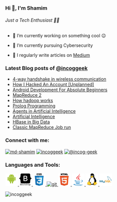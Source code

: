 <h3>Hi 👋, I'm Shamim</h3>
<h6>Just a Tech Enthusiast 👨‍💻</h6>

- 🔭 I’m currently working on something cool 😉

- 🌱 I’m currently pursuing Cybersecurity

- 📝 I regularly write articles on [Medium](https://incog-geek.medium.com/)

### Latest Blog posts of [@incoggeek](https://github.com/incoggeek)
<!-- BLOG-POST-LIST:START -->
- [4-way handshake in wireless communication](https://infosecwriteups.com/4-way-handshake-in-wireless-communication-9e3d869f18be?source=rss-ae85c9e708cc------2)
- [How I Hacked An Account [Unplanned]](https://infosecwriteups.com/how-i-hacked-an-account-unplanned-86e1e2a8b2ac?source=rss-ae85c9e708cc------2)
- [Android Development For Absolute Beginners](https://medium.com/javarevisited/android-development-for-absolute-beginners-44098675d7ee?source=rss-ae85c9e708cc------2)
- [MapReduce 2](https://incog-geek.medium.com/mapreduce-2-1352a62df8e9?source=rss-ae85c9e708cc------2)
- [How hadoop works](https://incog-geek.medium.com/how-hadoop-works-42cb88668863?source=rss-ae85c9e708cc------2)
- [Prolog Programming](https://incog-geek.medium.com/prolog-programming-9beb258f113b?source=rss-ae85c9e708cc------2)
- [Agents in Artificial Intelligence](https://incog-geek.medium.com/agents-in-artificial-intelligence-2bbf92ecb2ed?source=rss-ae85c9e708cc------2)
- [Artificial Intelligence](https://incog-geek.medium.com/artificial-intelligence-5fb9fb0c182a?source=rss-ae85c9e708cc------2)
- [HBase in Big Data](https://incog-geek.medium.com/hbase-in-big-data-3b6da8334914?source=rss-ae85c9e708cc------2)
- [Classic MapReduce Job run](https://incog-geek.medium.com/classic-mapreduce-job-run-69014a0b890c?source=rss-ae85c9e708cc------2)
<!-- BLOG-POST-LIST:END -->

<h3 align="left">Connect with me:</h3>
<p align="left">
<a href="https://linkedin.com/in/mohd-shamim" target="blank"><img align="center" src="https://raw.githubusercontent.com/rahuldkjain/github-profile-readme-generator/master/src/images/icons/Social/linked-in-alt.svg" alt="md-shamim" height="30" width="30" /></a>
<a href="https://instagram.com/incoggeek" target="blank"><img align="center" src="https://raw.githubusercontent.com/rahuldkjain/github-profile-readme-generator/master/src/images/icons/Social/instagram.svg" alt="incoggeek" height="30" width="30" /></a>
<a href="https://medium.com/@incog-geek" target="blank"><img align="center" src="https://raw.githubusercontent.com/rahuldkjain/github-profile-readme-generator/master/src/images/icons/Social/medium.svg" alt="@incog-geek" height="30" width="30" /></a>
</p>

<h3 align="left">Languages and Tools:</h3>
<p align="left"> <a href="https://developer.android.com" target="_blank" rel="noreferrer"> <img src="https://raw.githubusercontent.com/devicons/devicon/master/icons/android/android-original-wordmark.svg" alt="android" width="40" height="40"/> </a> <a href="https://getbootstrap.com" target="_blank" rel="noreferrer"> <img src="https://raw.githubusercontent.com/devicons/devicon/master/icons/bootstrap/bootstrap-plain-wordmark.svg" alt="bootstrap" width="40" height="40"/> </a> <a href="https://www.w3schools.com/css/" target="_blank" rel="noreferrer"> <img src="https://raw.githubusercontent.com/devicons/devicon/master/icons/css3/css3-original-wordmark.svg" alt="css3" width="40" height="40"/> </a> <a href="https://git-scm.com/" target="_blank" rel="noreferrer"> <img src="https://www.vectorlogo.zone/logos/git-scm/git-scm-icon.svg" alt="git" width="40" height="40"/> </a> <a href="https://www.w3.org/html/" target="_blank" rel="noreferrer"> <img src="https://raw.githubusercontent.com/devicons/devicon/master/icons/html5/html5-original-wordmark.svg" alt="html5" width="40" height="40"/> </a> <a href="https://www.java.com" target="_blank" rel="noreferrer"> <img src="https://raw.githubusercontent.com/devicons/devicon/master/icons/java/java-original.svg" alt="java" width="40" height="40"/> </a> <a href="https://www.linux.org/" target="_blank" rel="noreferrer"> <img src="https://raw.githubusercontent.com/devicons/devicon/master/icons/linux/linux-original.svg" alt="linux" width="40" height="40"/> </a> <a href="https://www.mysql.com/" target="_blank" rel="noreferrer"> <img src="https://raw.githubusercontent.com/devicons/devicon/master/icons/mysql/mysql-original-wordmark.svg" alt="mysql" width="40" height="40"/> </a> </p>

<p><img align="center" src="https://github-readme-stats.vercel.app/api/top-langs?username=incoggeek&show_icons=true&locale=en&layout=compact" alt="incoggeek" /></p>
